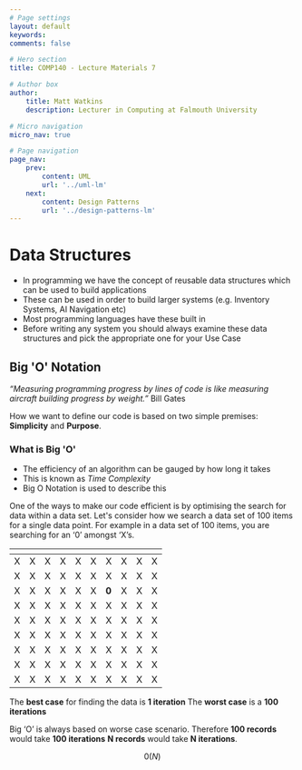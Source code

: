 ```yaml
---
# Page settings
layout: default
keywords:
comments: false

# Hero section
title: COMP140 - Lecture Materials 7

# Author box
author:
    title: Matt Watkins
    description: Lecturer in Computing at Falmouth University

# Micro navigation
micro_nav: true

# Page navigation
page_nav:
    prev:
        content: UML
        url: '../uml-lm'
    next:
        content: Design Patterns
        url: '../design-patterns-lm'
---
```


# Data Structures

-   In programming we have the concept of reusable data structures which can be used to build applications
-   These can be used in order to build larger systems (e.g. Inventory Systems, AI Navigation etc)
-   Most programming languages have these built in
-   Before writing any system you should always examine these data structures and pick the appropriate one for your Use Case

## Big 'O' Notation

*“Measuring programming progress by lines of code is like measuring aircraft building progress by weight.”*
Bill Gates

How we want to define our code is based on two simple premises: **Simplicity** and **Purpose**.

### What is Big 'O'

-   The efficiency of an algorithm can be gauged by how long it takes
-   This is known as *Time Complexity*
-   Big O Notation is used to describe this

One of the ways to make our code efficient is by optimising the search for data within a data set.
Let's consider how we search a data set of 100 items for a single data point. For example in a data set of 100 items, you are searching for an ‘0’ amongst ‘X’s.

| <!-- -->  | <!-- --> | <!-- --> | <!-- --> | <!-- --> | <!-- --> | <!-- --> | <!-- --> | <!-- --> | <!-- --> |
|---|:-:|---|---|---|---|---|---|---|---|
|X|X|X|X|X|X|X|X|X|X|
|X|X|X|X|X|X|X|X|X|X|
|X|X|X|X|X|X|**0**|X|X|X|
|X|X|X|X|X|X|X|X|X|X|
|X|X|X|X|X|X|X|X|X|X|
|X|X|X|X|X|X|X|X|X|X|
|X|X|X|X|X|X|X|X|X|X|
|X|X|X|X|X|X|X|X|X|X|
|X|X|X|X|X|X|X|X|X|X|

The **best case** for finding the data is **1 iteration**
The **worst case** is a **100 iterations**

Big ‘O’ is always based on worse case scenario. 
Therefore **100 records** would take **100 iterations**
**N records** would take **N iterations**.

$$0(N)$$



<!--stackedit_data:
eyJoaXN0b3J5IjpbMTg4MjYxNjM0OSwtMTI1NDc3MTE4LC03Mz
Q3NTg2MjksLTMxNTc3MDMwMCwxNzQ3MTUyMTM0LDU4OTAzNzI5
OF19
-->